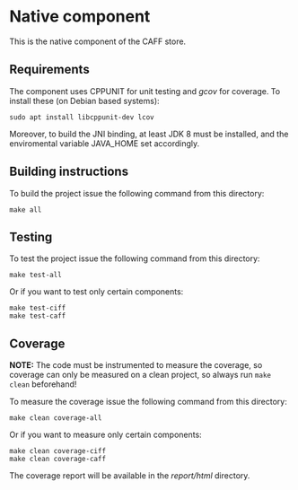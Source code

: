 # Native component

This is the native component of the CAFF store.

## Requirements

The component uses CPPUNIT for unit testing and *gcov* for coverage. To install these (on Debian based systems):

```
sudo apt install libcppunit-dev lcov
```

Moreover, to build the JNI binding, at least JDK 8 must be installed, and the enviromental variable JAVA_HOME set accordingly.

## Building instructions

To build the project issue the following command from this directory:

```
make all
``` 

## Testing

To test the project issue the following command from this directory:

```
make test-all
```

Or if you want to test only certain components:

```
make test-ciff
make test-caff
```

## Coverage

**NOTE:** The code must be instrumented to measure the coverage, so coverage can only be measured on a clean project, so always run `make clean` beforehand!

To measure the coverage issue the following command from this directory:

```
make clean coverage-all
```

Or if you want to measure only certain components:

```
make clean coverage-ciff
make clean coverage-caff
```

The coverage report will be available in the *report/html* directory.
